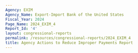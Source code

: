 ```yaml
---
Agency: EXIM
Agency_Name: Export-Import Bank of the United States
Fiscal_Year: 2024
Page_Name: 2024_EXIM_4
Report_Id: '4'
layout: congressional-reports
permalink: /resources/congressional-reports/2024_EXIM_4
title: Agency Actions to Reduce Improper Payments Report
---
```

